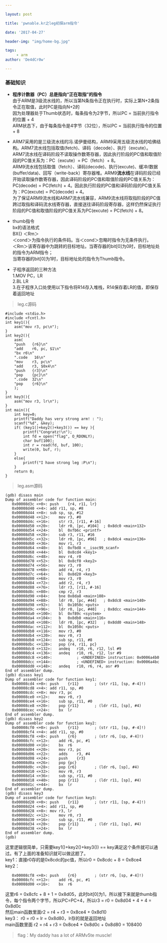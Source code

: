 ```yaml
---

layout: post

title: 'pwnable.kr之leg初探arm指令'

date: '2017-04-27'

header-img: "img/home-bg.jpg"

tags:
     - arm
author: 'De4dCr0w'

---
```


### 基础知识 ###

* **程序计数器（PC）总是指向“正在取指”的指令**  
由于ARM是3级流水线的，所以当第N条指令正在执行时，实际上第N+2条指令正在取值，此时PC是指向N+2的  
因为处理器处于Thumb状态时，每条指令为2字节，所以PC = 当前执行指令的位置 + 4  
ARM状态下，由于每条指令是4字节（32位），所以PC = 当前执行指令的位置 + 8  

* ARM7采用的是三级流水线的冯.诺伊曼结构，ARM9采用五级流水线的哈佛结构。ARM7流水线包括取值(fetch)、译码（decode）、执行（excute）。ARM7流水线在译码阶段不读取操作数寄存器，因此执行阶段的PC值和取值阶段的PC值关系为：PC（excute）= PC（fetch）+ 8。  
ARM9流水线包括取值（fetch）、译码(decode)、执行(excute)、缓冲/数据(buffer/data)、回写（write-back）寄存器堆。ARM9**流水线**在译码阶段已经开始读取操作数寄存器，因此译码阶段的PC值和取值阶段的PC值关系为：PC(decode) = PC(fetch) + 4。因此执行阶段的PC值和译码阶段的PC值关系为：PC(excute) = PC(decode) + 4。  
为了保证ARM9流水线和ARM7流水线兼容，ARM9流水线将取指阶段的PC值跨过取指和译码流水线寄存器，直接送往译码阶段寄存器，这样仍然保证执行阶段的PC值和取值阶段的PC值关系为PC(excute) = PC(fetch) + 8。
　
* thumb指令  
bx的语法格式  
BX{<cond>} ＜Rm＞  
＜cond＞为指令执行的条件码。当＜cond＞忽略时指令为无条件执行。  
＜Rm＞该寄存器中为跳转的目标地址。当<Rm>寄存器的bit[0]为0时，目标地址处的指令为ARM指令；  
当<Rm>寄存器的bit[0]为1时，目标地址处的指令为Thumb指令。  

* 子程序返回的三种方法  
1.MOV PC，LR  
2.BL LR  
3.在子程序入口处使用以下指令将R14存入堆栈，R14保存着LR的值，即保存着返回地址

> leg.c源码

	#include <stdio.h>
	#include <fcntl.h>
	int key1(){
		asm("mov r3, pc\n");
	}
	int key2(){
		asm(
		"push	{r6}\n"
		"add	r6, pc, $1\n"
		"bx	r6\n"
		".code   16\n"
		"mov	r3, pc\n"
		"add	r3, $0x4\n"
		"push	{r3}\n"
		"pop	{pc}\n"
		".code	32\n"
		"pop	{r6}\n"
		);
	}
	int key3(){
		asm("mov r3, lr\n");
	}
	int main(){
		int key=0;
		printf("Daddy has very strong arm! : ");
		scanf("%d", &key);
		if( (key1()+key2()+key3()) == key ){
			printf("Congratz!\n");
			int fd = open("flag", O_RDONLY);
			char buf[100];
			int r = read(fd, buf, 100);
			write(0, buf, r);
		}
		else{
			printf("I have strong leg :P\n");
		}
		return 0;
	}

> leg.asm源码 

	(gdb) disass main
	Dump of assembler code for function main:
	   0x00008d3c <+0>:	push	{r4, r11, lr}
	   0x00008d40 <+4>:	add	r11, sp, #8
	   0x00008d44 <+8>:	sub	sp, sp, #12
	   0x00008d48 <+12>:	mov	r3, #0
	   0x00008d4c <+16>:	str	r3, [r11, #-16]
	   0x00008d50 <+20>:	ldr	r0, [pc, #104]	; 0x8dc0 <main+132>
	   0x00008d54 <+24>:	bl	0xfb6c <printf>
	   0x00008d58 <+28>:	sub	r3, r11, #16
	   0x00008d5c <+32>:	ldr	r0, [pc, #96]	; 0x8dc4 <main+136>
	   0x00008d60 <+36>:	mov	r1, r3
	   0x00008d64 <+40>:	bl	0xfbd8 <__isoc99_scanf>
	   0x00008d68 <+44>:	bl	0x8cd4 <key1>
	   0x00008d6c <+48>:	mov	r4, r0
	   0x00008d70 <+52>:	bl	0x8cf0 <key2>
	   0x00008d74 <+56>:	mov	r3, r0
	   0x00008d78 <+60>:	add	r4, r4, r3
	   0x00008d7c <+64>:	bl	0x8d20 <key3>
	   0x00008d80 <+68>:	mov	r3, r0
	   0x00008d84 <+72>:	add	r2, r4, r3
	   0x00008d88 <+76>:	ldr	r3, [r11, #-16]
	   0x00008d8c <+80>:	cmp	r2, r3
	   0x00008d90 <+84>:	bne	0x8da8 <main+108>
	   0x00008d94 <+88>:	ldr	r0, [pc, #44]	; 0x8dc8 <main+140>
	   0x00008d98 <+92>:	bl	0x1050c <puts>
	   0x00008d9c <+96>:	ldr	r0, [pc, #40]	; 0x8dcc <main+144>
	   0x00008da0 <+100>:	bl	0xf89c <system>
	   0x00008da4 <+104>:	b	0x8db0 <main+116>
	   0x00008da8 <+108>:	ldr	r0, [pc, #32]	; 0x8dd0 <main+148>
	   0x00008dac <+112>:	bl	0x1050c <puts>
	   0x00008db0 <+116>:	mov	r3, #0
	   0x00008db4 <+120>:	mov	r0, r3
	   0x00008db8 <+124>:	sub	sp, r11, #8
	   0x00008dbc <+128>:	pop	{r4, r11, pc}
	   0x00008dc0 <+132>:	andeq	r10, r6, r12, lsl #9
	   0x00008dc4 <+136>:	andeq	r10, r6, r12, lsr #9
	   0x00008dc8 <+140>:			; <UNDEFINED> instruction: 0x0006a4b0
	   0x00008dcc <+144>:			; <UNDEFINED> instruction: 0x0006a4bc
	   0x00008dd0 <+148>:	andeq	r10, r6, r4, asr #9
	End of assembler dump.
	(gdb) disass key1
	Dump of assembler code for function key1:
	   0x00008cd4 <+0>:	push	{r11}		; (str r11, [sp, #-4]!)
	   0x00008cd8 <+4>:	add	r11, sp, #0
	   0x00008cdc <+8>:	mov	r3, pc
	   0x00008ce0 <+12>:	mov	r0, r3
	   0x00008ce4 <+16>:	sub	sp, r11, #0
	   0x00008ce8 <+20>:	pop	{r11}		; (ldr r11, [sp], #4)
	   0x00008cec <+24>:	bx	lr
	End of assembler dump.
	(gdb) disass key2
	Dump of assembler code for function key2:
	   0x00008cf0 <+0>:	push	{r11}		; (str r11, [sp, #-4]!)
	   0x00008cf4 <+4>:	add	r11, sp, #0
	   0x00008cf8 <+8>:	push	{r6}		; (str r6, [sp, #-4]!)
	   0x00008cfc <+12>:	add	r6, pc, #1
	   0x00008d00 <+16>:	bx	r6
	   0x00008d04 <+20>:	mov	r3, pc
	   0x00008d06 <+22>:	adds	r3, #4
	   0x00008d08 <+24>:	push	{r3}
	   0x00008d0a <+26>:	pop	{pc}
	   0x00008d0c <+28>:	pop	{r6}		; (ldr r6, [sp], #4)
	   0x00008d10 <+32>:	mov	r0, r3
	   0x00008d14 <+36>:	sub	sp, r11, #0
	   0x00008d18 <+40>:	pop	{r11}		; (ldr r11, [sp], #4)
	   0x00008d1c <+44>:	bx	lr
	End of assembler dump.
	(gdb) disass key3
	Dump of assembler code for function key3:
	   0x00008d20 <+0>:	push	{r11}		; (str r11, [sp, #-4]!)
	   0x00008d24 <+4>:	add	r11, sp, #0
	   0x00008d28 <+8>:	mov	r3, lr
	   0x00008d2c <+12>:	mov	r0, r3
	   0x00008d30 <+16>:	sub	sp, r11, #0
	   0x00008d34 <+20>:	pop	{r11}		; (ldr r11, [sp], #4)
	   0x00008d38 <+24>:	bx	lr
	End of assembler dump.
	(gdb) 


这里逻辑很简单，只需要key1()+key2()+key3()) == key满足这个条件就可以通过。有了上面的准备知识就可以做这题了。  
key1：直接r0存的是0x8cdc的pc值，所以r0 = 0x8cdc + 8 = 0x8ce4    
key2：

	   0x00008cf8 <+8>:	push	{r6}		; (str r6, [sp, #-4]!)
	   0x00008cfc <+12>:	add	r6, pc, #1
	   0x00008d00 <+16>:	bx	r6

这里r6 = 0x8cfc + 8 + 1 = 0x8d05，此时bit[0]为1，所以接下来就是thumb指令，每个指令两个字节，所以PC=PC+4，所以r3 = r0 = 0x8d04 + 4 + 4 = 0x8d0c  
然后main函数里面r2 = r4 + r3 = 0x8ce4 + 0x8d10  
key3：
r0 = r0 = lr = 0x8d80，lr存的就是返回地址  
main函数里面 r2 = r4 + r3 = 0x8ce4 + 0x8d0c + 0x8d80 = 108400  


> flag：My daddy has a lot of ARMv5te muscle!



